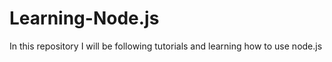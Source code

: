 # Learning-Node.js
In this repository I will be following tutorials and learning how to use node.js
